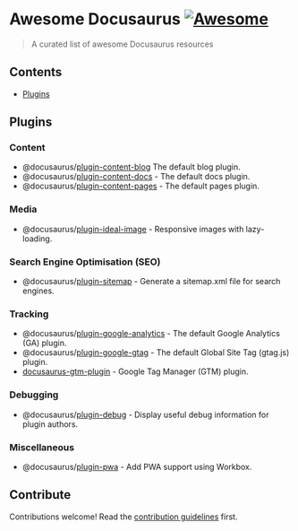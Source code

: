 # Awesome Docusaurus [![Awesome](https://awesome.re/badge.svg)](https://awesome.re)

> A curated list of awesome Docusaurus resources


## Contents

- [Plugins](#plugins)

## Plugins

### Content

- @docusaurus/[plugin-content-blog](https://docusaurus.io/docs/api/plugins/@docusaurus/plugin-content-blog) The default blog plugin.
- @docusaurus/[plugin-content-docs](https://docusaurus.io/docs/api/plugins/@docusaurus/plugin-content-docs) - The default docs plugin.
- @docusaurus/[plugin-content-pages](https://docusaurus.io/docs/api/plugins/@docusaurus/plugin-content-pages) - The default pages plugin.

### Media

- @docusaurus/[plugin-ideal-image](https://docusaurus.io/docs/api/plugins/@docusaurus/plugin-ideal-image) - Responsive images with lazy-loading.

### Search Engine Optimisation (SEO)

- @docusaurus/[plugin-sitemap](https://docusaurus.io/docs/api/plugins/@docusaurus/plugin-sitemap) - Generate a sitemap.xml file for search engines.

### Tracking

- @docusaurus/[plugin-google-analytics](https://docusaurus.io/docs/api/plugins/@docusaurus/plugin-google-analytics) - The default Google Analytics (GA) plugin.
- @docusaurus/[plugin-google-gtag](https://docusaurus.io/docs/api/plugins/@docusaurus/plugin-google-gtag) - The default Global Site Tag (gtag.js) plugin.
- [docusaurus-gtm-plugin](https://github.com/LukasGentele/docusaurus-gtm-plugin) - Google Tag Manager (GTM) plugin.

### Debugging

- @docusaurus/[plugin-debug](https://docusaurus.io/docs/api/plugins/@docusaurus/plugin-debug) - Display useful debug information for plugin authors.

### Miscellaneous

- @docusaurus/[plugin-pwa](https://docusaurus.io/docs/api/plugins/@docusaurus/plugin-pwa) - Add PWA support using Workbox.


## Contribute

Contributions welcome! Read the [contribution guidelines](contributing.md) first.
